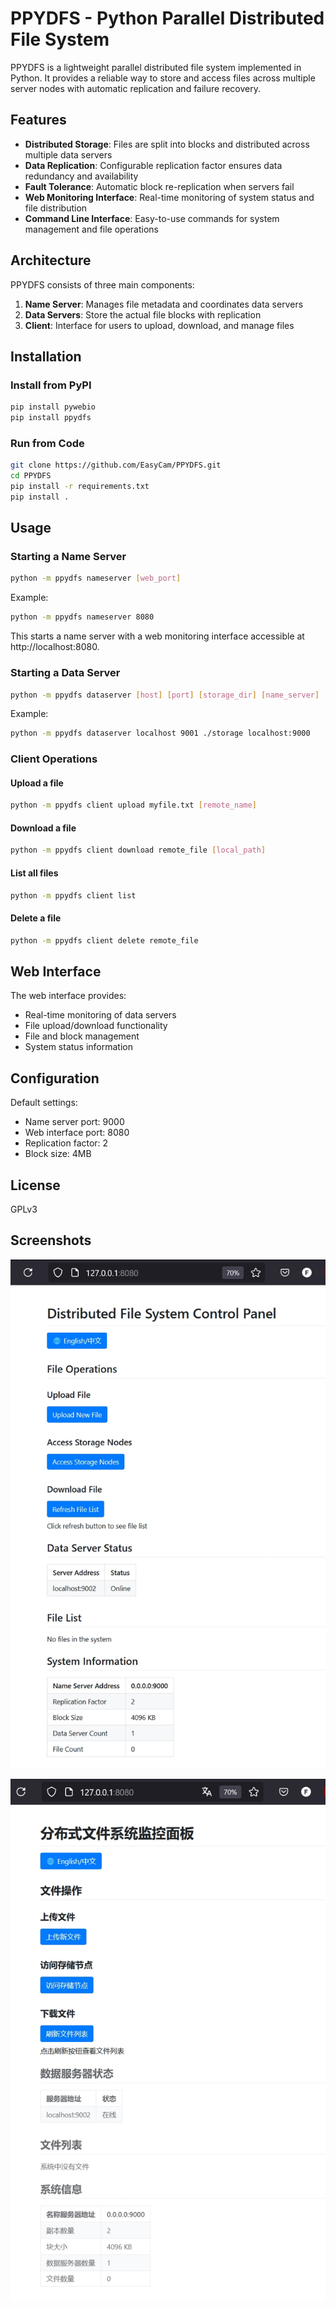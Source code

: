 # PPYDFS - Python Parallel Distributed File System

PPYDFS is a lightweight parallel distributed file system implemented in Python. It provides a reliable way to store and access files across multiple server nodes with automatic replication and failure recovery.

## Features

- **Distributed Storage**: Files are split into blocks and distributed across multiple data servers
- **Data Replication**: Configurable replication factor ensures data redundancy and availability
- **Fault Tolerance**: Automatic block re-replication when servers fail
- **Web Monitoring Interface**: Real-time monitoring of system status and file distribution
- **Command Line Interface**: Easy-to-use commands for system management and file operations

## Architecture

PPYDFS consists of three main components:

1. **Name Server**: Manages file metadata and coordinates data servers
2. **Data Servers**: Store the actual file blocks with replication
3. **Client**: Interface for users to upload, download, and manage files

## Installation

### Install from PyPI

```bash
pip install pywebio
pip install ppydfs
```

### Run from Code

```bash
git clone https://github.com/EasyCam/PPYDFS.git
cd PPYDFS
pip install -r requirements.txt
pip install .
```

## Usage

### Starting a Name Server

```bash
python -m ppydfs nameserver [web_port]
```

Example:

```bash
python -m ppydfs nameserver 8080
```

This starts a name server with a web monitoring interface accessible at http://localhost:8080.

### Starting a Data Server

```bash
python -m ppydfs dataserver [host] [port] [storage_dir] [name_server]
```

Example:
```bash
python -m ppydfs dataserver localhost 9001 ./storage localhost:9000
```

### Client Operations

#### Upload a file

```bash
python -m ppydfs client upload myfile.txt [remote_name]
```

#### Download a file

```bash
python -m ppydfs client download remote_file [local_path]
```

#### List all files

```bash
python -m ppydfs client list
```

#### Delete a file

```bash
python -m ppydfs client delete remote_file
```

## Web Interface

The web interface provides:

- Real-time monitoring of data servers
- File upload/download functionality
- File and block management
- System status information

## Configuration

Default settings:
- Name server port: 9000
- Web interface port: 8080
- Replication factor: 2
- Block size: 4MB


## License

GPLv3

## Screenshots

![](./images/webui_en.png)

![](./images/webui_cn.png)

